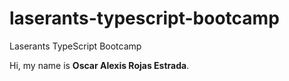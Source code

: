 # laserants-typescript-bootcamp
Laserants TypeScript Bootcamp

Hi, my name is **Oscar Alexis Rojas Estrada**.

